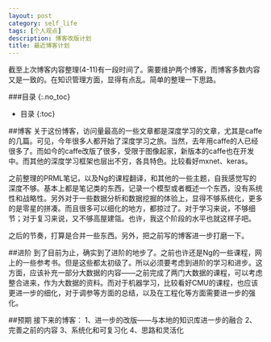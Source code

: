 ```yaml
---
layout: post
category: self_life
tags: [个人观点]
description: 博客改版计划
title: 最近博客计划
---
```


截至上次博客内容整理(4-11)有一段时间了。需要维护两个博客，而博客多数内容又是一致的。在知识管理方面，显得有点乱。简单的整理一下思路。

<!-- more -->

###目录
{:.no_toc}

* 目录
{:toc}

##博客
关于这份博客，访问量最高的一些文章都是深度学习的文章，尤其是caffe的几篇。可见，今年很多人都开始了深度学习之旅。当然，去年用caffe的人已经很多了。而如今的caffe改版了很多，受限于图像起家，新版本的caffe也在开发中。而其他的深度学习框架也层出不穷，各具特色。比较看好mxnet、keras。

之前整理的PRML笔记，以及Ng的课程翻译，和其他的一些主题，自我感觉写的深度不够。基本上都是笔记类的东西，记录一个模型或者概述一个东西，没有系统性和战略性。另外对于一些数据分析和数据挖掘的体验上，显得不够系统化，更多的是零星的拼凑。而且很多可以细化的地方，都掠过了。对于学习来说，不够细节；对于复习来说，又不够高屋建瓴。也许，我这个阶段的水平也就这样子吧。

之后的节奏，打算是合并一些东西。另外，把之前写的博客进一步打磨一下。

##进阶
到了目前为止，确实到了进阶的地步了。之前也许还是Ng的一些课程，网上的一些参考书。但是这些都太初级了。所以必须要考虑到进阶的学习和进步。这方面，应该补充一部分大数据的内容——之前完成了两门大数据的课程，可以考虑整合进来，作为大数据的资料。而对于机器学习，比较看好CMU的课程，也应该更进一步的细化，对于调参等方面的总结，以及在工程化等方面需要进一步的强化。

##预期
接下来的博客：
    1、进一步的改版——与本地的知识库进一步的融合
    2、完善之前的内容
    3、系统化和可复习化
    4、思路和灵活化




